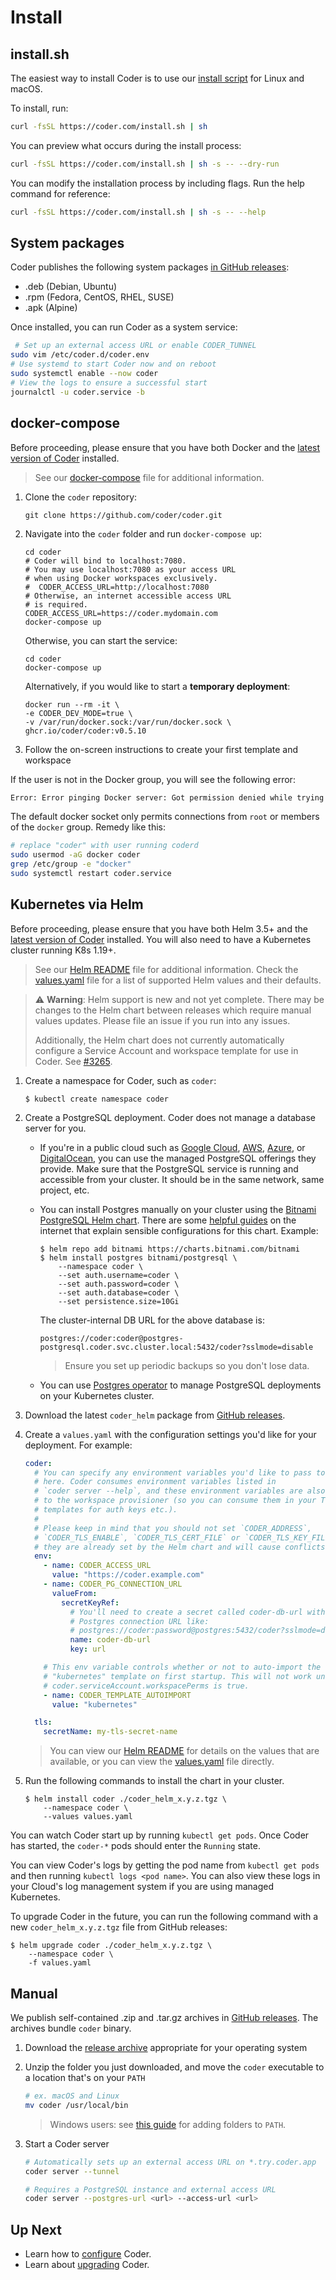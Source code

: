 # Install

## install.sh

The easiest way to install Coder is to use our [install script](https://github.com/coder/coder/blob/main/install.sh) for Linux and macOS.

To install, run:

```bash
curl -fsSL https://coder.com/install.sh | sh
```

You can preview what occurs during the install process:

```bash
curl -fsSL https://coder.com/install.sh | sh -s -- --dry-run
```

You can modify the installation process by including flags. Run the help command for reference:

```bash
curl -fsSL https://coder.com/install.sh | sh -s -- --help
```

## System packages

Coder publishes the following system packages [in GitHub releases](https://github.com/coder/coder/releases):

- .deb (Debian, Ubuntu)
- .rpm (Fedora, CentOS, RHEL, SUSE)
- .apk (Alpine)

Once installed, you can run Coder as a system service:

```sh
 # Set up an external access URL or enable CODER_TUNNEL
sudo vim /etc/coder.d/coder.env
# Use systemd to start Coder now and on reboot
sudo systemctl enable --now coder
# View the logs to ensure a successful start
journalctl -u coder.service -b
```

## docker-compose

Before proceeding, please ensure that you have both Docker and the [latest version of
Coder](https://github.com/coder/coder/releases) installed.

> See our [docker-compose](https://github.com/coder/coder/blob/main/docker-compose.yaml) file
> for additional information.

1. Clone the `coder` repository:

   ```console
   git clone https://github.com/coder/coder.git
   ```

2. Navigate into the `coder` folder and run `docker-compose up`:

   ```console
   cd coder
   # Coder will bind to localhost:7080.
   # You may use localhost:7080 as your access URL
   # when using Docker workspaces exclusively.
   #  CODER_ACCESS_URL=http://localhost:7080
   # Otherwise, an internet accessible access URL
   # is required.
   CODER_ACCESS_URL=https://coder.mydomain.com
   docker-compose up
   ```

   Otherwise, you can start the service:

   ```console
   cd coder
   docker-compose up
   ```

   Alternatively, if you would like to start a **temporary deployment**:

   ```console
   docker run --rm -it \
   -e CODER_DEV_MODE=true \
   -v /var/run/docker.sock:/var/run/docker.sock \
   ghcr.io/coder/coder:v0.5.10
   ```

3. Follow the on-screen instructions to create your first template and workspace

If the user is not in the Docker group, you will see the following error:

```sh
Error: Error pinging Docker server: Got permission denied while trying to connect to the Docker daemon socket
```

The default docker socket only permits connections from `root` or members of the `docker`
group. Remedy like this:

```sh
# replace "coder" with user running coderd
sudo usermod -aG docker coder
grep /etc/group -e "docker"
sudo systemctl restart coder.service
```

## Kubernetes via Helm

Before proceeding, please ensure that you have both Helm 3.5+ and the
[latest version of Coder](https://github.com/coder/coder/releases) installed.
You will also need to have a Kubernetes cluster running K8s 1.19+.

> See our [Helm README](https://github.com/coder/coder/blob/main/helm#readme)
> file for additional information. Check the
> [values.yaml](https://github.com/coder/coder/blob/main/helm/values.yaml) file
> for a list of supported Helm values and their defaults.

> ⚠️ **Warning**: Helm support is new and not yet complete. There may be changes
> to the Helm chart between releases which require manual values updates. Please
> file an issue if you run into any issues.
>
> Additionally, the Helm chart does not currently automatically configure a
> Service Account and workspace template for use in Coder. See
> [#3265](https://github.com/coder/coder/issues/3265).

1. Create a namespace for Coder, such as `coder`:

    ```console
    $ kubectl create namespace coder
    ```

1. Create a PostgreSQL deployment. Coder does not manage a database server for
   you.

    - If you're in a public cloud such as
      [Google Cloud](https://cloud.google.com/sql/docs/postgres/),
      [AWS](https://aws.amazon.com/rds/postgresql/),
      [Azure](https://docs.microsoft.com/en-us/azure/postgresql/), or
      [DigitalOcean](https://www.digitalocean.com/products/managed-databases-postgresql),
      you can use the managed PostgreSQL offerings they provide. Make sure that
      the PostgreSQL service is running and accessible from your cluster. It
      should be in the same network, same project, etc.

    - You can install Postgres manually on your cluster using the
      [Bitnami PostgreSQL Helm chart](https://github.com/bitnami/charts/tree/master/bitnami/postgresql#readme). There are some
      [helpful guides](https://phoenixnap.com/kb/postgresql-kubernetes) on the
      internet that explain sensible configurations for this chart. Example:

      ```console
      $ helm repo add bitnami https://charts.bitnami.com/bitnami
      $ helm install postgres bitnami/postgresql \
          --namespace coder \
          --set auth.username=coder \
          --set auth.password=coder \
          --set auth.database=coder \
          --set persistence.size=10Gi
      ```

      The cluster-internal DB URL for the above database is:
      ```
      postgres://coder:coder@postgres-postgresql.coder.svc.cluster.local:5432/coder?sslmode=disable
      ```

      > Ensure you set up periodic backups so you don't lose data.

    - You can use
      [Postgres operator](https://github.com/zalando/postgres-operator) to
      manage PostgreSQL deployments on your Kubernetes cluster.

1. Download the latest `coder_helm` package from
   [GitHub releases](https://github.com/coder/coder/releases).

1. Create a `values.yaml` with the configuration settings you'd like for your
   deployment. For example:

    ```yaml
    coder:
      # You can specify any environment variables you'd like to pass to Coder
      # here. Coder consumes environment variables listed in
      # `coder server --help`, and these environment variables are also passed
      # to the workspace provisioner (so you can consume them in your Terraform
      # templates for auth keys etc.).
      #
      # Please keep in mind that you should not set `CODER_ADDRESS`,
      # `CODER_TLS_ENABLE`, `CODER_TLS_CERT_FILE` or `CODER_TLS_KEY_FILE` as
      # they are already set by the Helm chart and will cause conflicts.
      env:
        - name: CODER_ACCESS_URL
          value: "https://coder.example.com"
        - name: CODER_PG_CONNECTION_URL
          valueFrom:
            secretKeyRef:
              # You'll need to create a secret called coder-db-url with your
              # Postgres connection URL like:
              # postgres://coder:password@postgres:5432/coder?sslmode=disable
              name: coder-db-url
              key: url

        # This env variable controls whether or not to auto-import the
        # "kubernetes" template on first startup. This will not work unless
        # coder.serviceAccount.workspacePerms is true.
        - name: CODER_TEMPLATE_AUTOIMPORT
          value: "kubernetes"

      tls:
        secretName: my-tls-secret-name
    ```

    > You can view our
    > [Helm README](https://github.com/coder/coder/blob/main/helm#readme) for
    > details on the values that are available, or you can view the
    > [values.yaml](https://github.com/coder/coder/blob/main/helm/values.yaml)
    > file directly.

1. Run the following commands to install the chart in your cluster.

    ```console
    $ helm install coder ./coder_helm_x.y.z.tgz \
        --namespace coder \
        --values values.yaml
    ```

You can watch Coder start up by running `kubectl get pods`. Once Coder has
started, the `coder-*` pods should enter the `Running` state.

You can view Coder's logs by getting the pod name from `kubectl get pods` and
then running `kubectl logs <pod name>`. You can also view these logs in your
Cloud's log management system if you are using managed Kubernetes.

To upgrade Coder in the future, you can run the following command with a new `coder_helm_x.y.z.tgz` file from GitHub releases:

```console
$ helm upgrade coder ./coder_helm_x.y.z.tgz \
    --namespace coder \
    -f values.yaml
```

## Manual

We publish self-contained .zip and .tar.gz archives in [GitHub releases](https://github.com/coder/coder/releases). The archives bundle `coder` binary.

1. Download the [release archive](https://github.com/coder/coder/releases) appropriate for your operating system

1. Unzip the folder you just downloaded, and move the `coder` executable to a location that's on your `PATH`

   ```sh
   # ex. macOS and Linux
   mv coder /usr/local/bin
   ```

   > Windows users: see [this guide](https://answers.microsoft.com/en-us/windows/forum/all/adding-path-variable/97300613-20cb-4d85-8d0e-cc9d3549ba23) for adding folders to `PATH`.

1. Start a Coder server

   ```sh
   # Automatically sets up an external access URL on *.try.coder.app
   coder server --tunnel

   # Requires a PostgreSQL instance and external access URL
   coder server --postgres-url <url> --access-url <url>
   ```

## Up Next

- Learn how to [configure](./install/configure.md) Coder.
- Learn about [upgrading](./install/upgrade.md) Coder.
